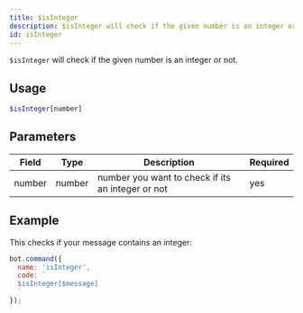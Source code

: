 ```yaml
---
title: $isInteger 
description: $isInteger will check if the given number is an integer or not.
id: isInteger
---
```


`$isInteger` will check if the given number is an integer or not.

## Usage

```php
$isInteger[number]
```

## Parameters 


| Field     | Type    | Description                                        | Required |
|-----------|---------|----------------------------------------------------|----------|
| number    | number  | number you want to check if its an integer or not                     | yes      |


## Example

This checks if your message contains an integer:

```javascript
bot.command({
  name: 'isInteger',
  code: `
  $isInteger[$message]
  `
});
```
